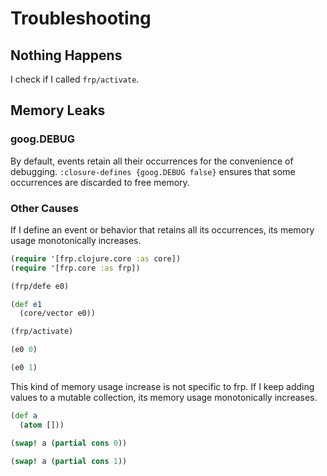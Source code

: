 # Troubleshooting
## Nothing Happens
I check if I called `frp/activate`.

## Memory Leaks
### goog.DEBUG
By default, events retain all their occurrences for the convenience of debugging.
`:closure-defines {goog.DEBUG false}` ensures that some occurrences are discarded to free memory.

### Other Causes
If I define an event or behavior that retains all its occurrences, its memory usage monotonically increases.

```clojure
(require '[frp.clojure.core :as core])
(require '[frp.core :as frp])

(frp/defe e0)

(def e1
  (core/vector e0))

(frp/activate)

(e0 0)

(e0 1)
```

This kind of memory usage increase is not specific to frp. If I keep adding values to a mutable collection, its memory usage monotonically increases.

```clojure
(def a
  (atom []))

(swap! a (partial cons 0))

(swap! a (partial cons 1))
```
